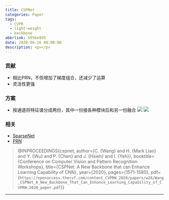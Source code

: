 ```yaml
---
title: CSPNet
categories: Paper
tags:
  - CVPR
  - light-weight
  - backbone
abbrlink: b956e9d5
date: 2020-06-16 00:00:00
description: <p></p>
---
```


### 贡献

  - 相比PRN，不但增加了梯度组合，还减少了运算
  - 灵活性更强

### 方案

  - 按通道将特征谱分成两份，其中一份接各种模块后和另一份融合
    ![](CSP-dense.png)
    ![](CSP-res.png)
    
### 相关
- [SparseNet](http://blinging.xyz/posts/edc10435.html)
- [PRN](http://blinging.xyz/posts/8a14a4e3.html)

>@INPROCEEDINGS{cspnet,
>  author={C. {Wang} and H. {Mark Liao} and Y. {Wu} and P. {Chen} and J. {Hsieh} and I. {Yeh}},
>  booktitle={Conference on Computer Vision and Pattern Recognition Workshops}, 
>  title={CSPNet: A New Backbone that can Enhance Learning Capability of CNN}, 
>  year={2020},
>  pages={1571-1580},
>  pdf={`https://openaccess.thecvf.com/content_CVPRW_2020/papers/w28/Wang_CSPNet_A_New_Backbone_That_Can_Enhance_Learning_Capability_of_CVPRW_2020_paper.pdf`}}

---